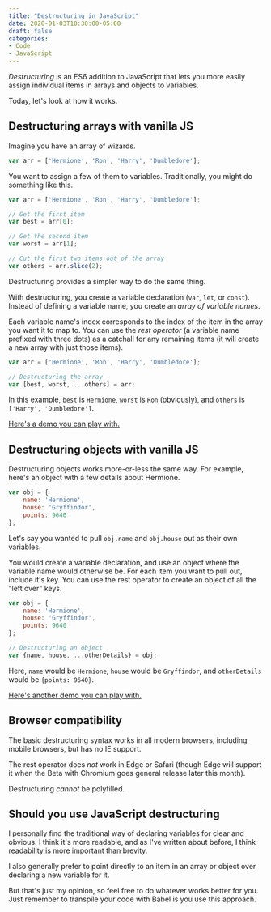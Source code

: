 ```yaml
---
title: "Destructuring in JavaScript"
date: 2020-01-03T10:30:00-05:00
draft: false
categories:
- Code
- JavaScript
---
```


*Destructuring* is an ES6 addition to JavaScript that lets you more easily assign individual items in arrays and objects to variables.

Today, let's look at how it works.

## Destructuring arrays with vanilla JS

Imagine you have an array of wizards.

```js
var arr = ['Hermione', 'Ron', 'Harry', 'Dumbledore'];
```

You want to assign a few of them to variables. Traditionally, you might do something like this.

```js
var arr = ['Hermione', 'Ron', 'Harry', 'Dumbledore'];

// Get the first item
var best = arr[0];

// Get the second item
var worst = arr[1];

// Cut the first two items out of the array
var others = arr.slice(2);
```

Destructuring provides a simpler way to do the same thing.

With destructuring, you create a variable declaration (`var`, `let`, or `const`). Instead of defining a variable name, you create an *array of variable names*.

Each variable name's index corresponds to the index of the item in the array you want it to map to. You can use the *rest operator* (a variable name prefixed with three dots) as a catchall for any remaining items (it will create a new array with just those items).

```js
var arr = ['Hermione', 'Ron', 'Harry', 'Dumbledore'];

// Destructuring the array
var [best, worst, ...others] = arr;
```

In this example, `best` is `Hermione`, `worst` is `Ron` (obviously), and `others` is `['Harry', 'Dumbledore']`.

[Here's a demo you can play with.](https://codepen.io/cferdinandi/pen/GRgOOVm)

## Destructuring objects with vanilla JS

Destructuring objects works more-or-less the same way. For example, here's an object with a few details about Hermione.

```js
var obj = {
	name: 'Hermione',
	house: 'Gryffindor',
	points: 9640
};
```

Let's say you wanted to pull `obj.name` and `obj.house` out as their own variables.

You would create a variable declaration, and use an object where the variable name would otherwise be. For each item you want to pull out, include it's key. You can use the rest operator to create an object of all the "left over" keys.

```js
var obj = {
	name: 'Hermione',
	house: 'Gryffindor',
	points: 9640
};

// Destructuring an object
var {name, house, ...otherDetails} = obj;
```

Here, `name` would be `Hermione`, `house` would be `Gryffindor`, and `otherDetails` would be `{points: 9640}`.

[Here's another demo you can play with.](https://codepen.io/cferdinandi/pen/mdyqpdW)

## Browser compatibility

The basic destructuring syntax works in all modern browsers, including mobile browsers, but has no IE support.

The rest operator does *not* work in Edge or Safari (though Edge will support it when the Beta with Chromium goes general release later this month).

Destructuring *cannot* be polyfilled.

## Should you use JavaScript destructuring

I personally find the traditional way of declaring variables for clear and obvious. I think it's more readable, and as I've written about before, I think [readability is more important than brevity](/readability-is-more-important-than-brevity/).

I also generally prefer to point directly to an item in an array or object over declaring a new variable for it.

But that's just my opinion, so feel free to do whatever works better for you. Just remember to transpile your code with Babel is you use this approach.